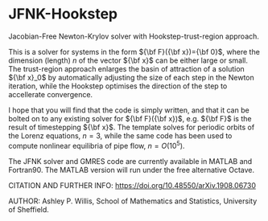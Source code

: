 # JFNK-Hookstep
Jacobian-Free Newton-Krylov solver with Hookstep-trust-region approach.

This is a solver for systems in the form ${\bf F}({\bf x})={\bf 0}$, where the dimension (length) $n$ of the vector ${\bf x}$ can be either large or small.  The trust-region approach enlarges the basin of attraction of a solution ${\bf x}_0$ by automatically adjusting the size of each step in the Newton iteration, while the Hookstep optimises the direction of the step to accellerate convergence. 

I hope that you will find that the code is simply written, and that it can be bolted on to any existing solver for ${\bf F}({\bf x})$, e.g. ${\bf F}$ is the result of timestepping $\{\bf x}$.  The template solves for periodic orbits of the Lorenz equations, $n=3$, while the same code has been used to compute nonlinear equilibria of pipe flow, $n=O(10^5)$.

The JFNK solver and GMRES code are currently available in MATLAB and Fortran90.  The MATLAB version will run under the free alternative Octave.

CITATION AND FURTHER INFO:  https://doi.org/10.48550/arXiv.1908.06730

AUTHOR:  Ashley P. Willis, School of Mathematics and Statistics, University of Sheffield. 
